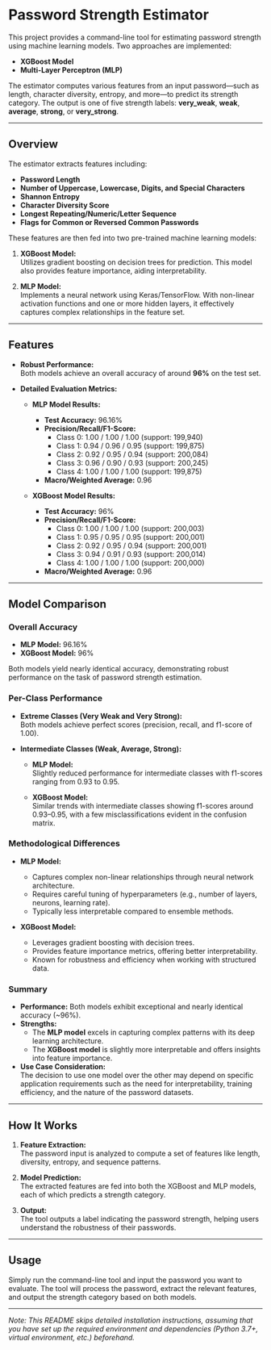 # Password Strength Estimator

This project provides a command-line tool for estimating password strength using machine learning models. Two approaches are implemented:

- **XGBoost Model**
- **Multi-Layer Perceptron (MLP)**

The estimator computes various features from an input password—such as length, character diversity, entropy, and more—to predict its strength category. The output is one of five strength labels: **very_weak**, **weak**, **average**, **strong**, or **very_strong**.

---

## Overview

The estimator extracts features including:

- **Password Length**
- **Number of Uppercase, Lowercase, Digits, and Special Characters**
- **Shannon Entropy**
- **Character Diversity Score**
- **Longest Repeating/Numeric/Letter Sequence**
- **Flags for Common or Reversed Common Passwords**

These features are then fed into two pre-trained machine learning models:

1. **XGBoost Model:**  
   Utilizes gradient boosting on decision trees for prediction. This model also provides feature importance, aiding interpretability.

2. **MLP Model:**  
   Implements a neural network using Keras/TensorFlow. With non-linear activation functions and one or more hidden layers, it effectively captures complex relationships in the feature set.

---

## Features

- **Robust Performance:**  
  Both models achieve an overall accuracy of around **96%** on the test set.

- **Detailed Evaluation Metrics:**
  - **MLP Model Results:**
    - **Test Accuracy:** 96.16%
    - **Precision/Recall/F1-Score:**
      - Class 0: 1.00 / 1.00 / 1.00 (support: 199,940)
      - Class 1: 0.94 / 0.96 / 0.95 (support: 199,875)
      - Class 2: 0.92 / 0.95 / 0.94 (support: 200,084)
      - Class 3: 0.96 / 0.90 / 0.93 (support: 200,245)
      - Class 4: 1.00 / 1.00 / 1.00 (support: 199,875)
    - **Macro/Weighted Average:** 0.96

  - **XGBoost Model Results:**
    - **Test Accuracy:** 96%
    - **Precision/Recall/F1-Score:**
      - Class 0: 1.00 / 1.00 / 1.00 (support: 200,003)
      - Class 1: 0.95 / 0.95 / 0.95 (support: 200,001)
      - Class 2: 0.92 / 0.95 / 0.94 (support: 200,001)
      - Class 3: 0.94 / 0.91 / 0.93 (support: 200,014)
      - Class 4: 1.00 / 1.00 / 1.00 (support: 200,000)
    - **Macro/Weighted Average:** 0.96

---

## Model Comparison

### Overall Accuracy
- **MLP Model:** 96.16%
- **XGBoost Model:** 96%

Both models yield nearly identical accuracy, demonstrating robust performance on the task of password strength estimation.

### Per-Class Performance
- **Extreme Classes (Very Weak and Very Strong):**  
  Both models achieve perfect scores (precision, recall, and f1-score of 1.00).
  
- **Intermediate Classes (Weak, Average, Strong):**
  - **MLP Model:**  
    Slightly reduced performance for intermediate classes with f1-scores ranging from 0.93 to 0.95.
    
  - **XGBoost Model:**  
    Similar trends with intermediate classes showing f1-scores around 0.93–0.95, with a few misclassifications evident in the confusion matrix.

### Methodological Differences
- **MLP Model:**  
  - Captures complex non-linear relationships through neural network architecture.
  - Requires careful tuning of hyperparameters (e.g., number of layers, neurons, learning rate).
  - Typically less interpretable compared to ensemble methods.

- **XGBoost Model:**  
  - Leverages gradient boosting with decision trees.
  - Provides feature importance metrics, offering better interpretability.
  - Known for robustness and efficiency when working with structured data.

### Summary
- **Performance:** Both models exhibit exceptional and nearly identical accuracy (~96%).
- **Strengths:**  
  - The **MLP model** excels in capturing complex patterns with its deep learning architecture.
  - The **XGBoost model** is slightly more interpretable and offers insights into feature importance.
- **Use Case Consideration:**  
  The decision to use one model over the other may depend on specific application requirements such as the need for interpretability, training efficiency, and the nature of the password datasets.

---

## How It Works

1. **Feature Extraction:**  
   The password input is analyzed to compute a set of features like length, diversity, entropy, and sequence patterns.

2. **Model Prediction:**  
   The extracted features are fed into both the XGBoost and MLP models, each of which predicts a strength category.

3. **Output:**  
   The tool outputs a label indicating the password strength, helping users understand the robustness of their passwords.

---

## Usage

Simply run the command-line tool and input the password you want to evaluate. The tool will process the password, extract the relevant features, and output the strength category based on both models.

---

*Note: This README skips detailed installation instructions, assuming that you have set up the required environment and dependencies (Python 3.7+, virtual environment, etc.) beforehand.*

